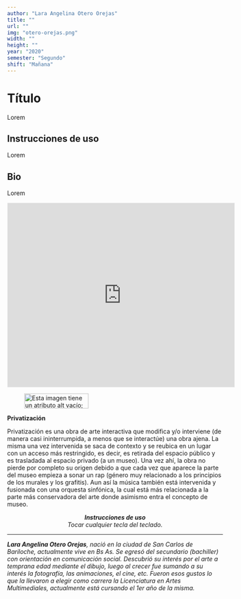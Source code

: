 ```yaml
---
author: "Lara Angelina Otero Orejas"
title: ""
url: ""
img: "otero-orejas.png"
width: ""
height: ""
year: "2020"
semester: "Segundo"
shift: "Mañana"
---
```


<p></p>

# Título

Lorem 

## Instrucciones de uso 

Lorem

## Bio

Lorem

<!-- wp:html -->
<p align="center"><iframe width="530" height="430" frameborder="0" scrolling="no" style="width:530px; margin:0 auto!important;border: 1px solid #F2F2F3; z-index: 100;" src="https://editor.p5js.org/lara.gan.ore/embed/BD7HjcVt5"></iframe></p>
<!-- /wp:html -->

<!-- wp:image {"align":"center","width":150,"height":35} -->
<div class="wp-block-image"><figure class="aligncenter is-resized"><img src="https://am1-lacabanne.atamvirtual.com.ar/wp-content/uploads/2020/12/usabilidad-AM12020-noMobile.png" alt="Esta imagen tiene un atributo alt vacío; el nombre del archivo es usabilidad-AM12020-noMobile.png" width="150" height="35"/></figure></div>
<!-- /wp:image -->

<!-- wp:paragraph -->
<p><strong>Privatización</strong></p>
<!-- /wp:paragraph -->

<!-- wp:paragraph -->
<p>Privatización es una obra de arte interactiva que modifica y/o interviene (de manera casi ininterrumpida, a menos que se interactúe) una obra ajena. La misma una vez intervenida se saca de contexto y se reubica en un lugar con un acceso más restringido, es decir, es retirada del espacio público y es trasladada al espacio privado (a un museo). Una vez ahí, la obra no pierde por completo su origen debido a que cada vez que aparece la parte del museo empieza a sonar un rap (género muy relacionado a los principios de los murales y los grafitis). Aun así la música también está intervenida y fusionada con una orquesta sinfónica, la cual está más relacionada a la parte más conservadora del arte donde asimismo entra el concepto de museo.</p>
<!-- /wp:paragraph -->

<!-- wp:paragraph {"align":"center"} -->
<p style="text-align:center"><strong><em>Instrucciones de uso</em></strong><em><br>Tocar cualquier tecla del teclado.</em></p>
<!-- /wp:paragraph -->

<!-- wp:html -->
<hr>
<!-- /wp:html -->

<!-- wp:paragraph -->
<p><strong><em>Lara Angelina Otero Orejas</em></strong><em>, nació en la ciudad de San Carlos de Bariloche, actualmente vive en Bs As. Se egresó del secundario (bachiller) con orientación en comunicación social. Descubrió su interés por el arte a temprana edad mediante el dibujo, luego al crecer fue sumando a su interés la fotografía, las animaciones, el cine, etc. Fueron esos gustos lo que la llevaron a elegir como carrera la Licenciatura en Artes Multimediales, actualmente está cursando el 1er año de la misma.</em></p>
<!-- /wp:paragraph -->